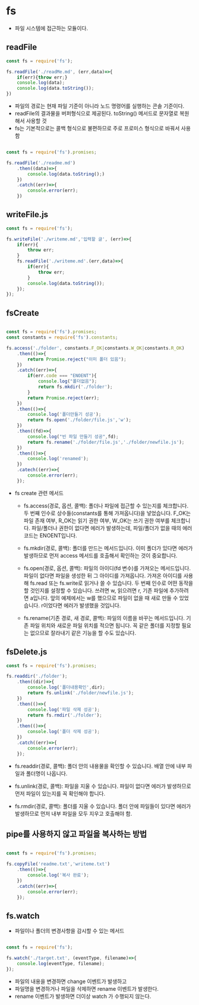 # fs

- 파일 시스템에 접근하는 모듈이다.

## readFile

```javascript | readFile.js
const fs = require('fs');

fs.readFile('./readMe.md', (err,data)=>{
    if(err){throw err;}
    console.log(data);
    console.log(data.toString()); 
})
```

- 파일의 경로는 현재 파일 기준이 아니라 노드 명령어를 실행하는 콘솔 기준이다.
- readFile의 결과물을 버퍼형식으로 제공된다. toString() 메서드로 문자열로 복원해서 사용할 것
- fs는 기본적으로는 콜백 형식으로 불편하므로 주로 프로미스 형식으로 바꿔서 사용함

``` javascript | readFilePromise.js

const fs = require('fs').promises;

fs.readFile('./readme.md')
    .then((data)=>{
        console.log(data.toString();)        
    })
    .catch((err)=>{
        console.error(err);
    })

```

## writeFile.js

```javascript | writeFile.js
const fs = require('fs');

fs.writeFile('./writeme.md','입력할 글', (err)=>{
    if(err){
        throw err;
    }
    fs.readFile('./writeme.md'.(err,data)=>{
        if(err){
            throw err;
        }
        console.log(data.toString());
    });
});
```

## fsCreate

```javascript | fsCreate.js

const fs = require('fs').promises;
const constants = require('fs').constants;

fs.access('./folder', constants.F_OK|constants.W_OK|constants.R_OK)
    .then(()=>{
        return Promise.reject("이미 폴더 있음");
    })
    .catch((err)=>{
        if(err.code === "ENOENT"){
            console.log("폴더없음");
            return fs.mkdir('./folder');
        }
        return Promise.reject(err);
    })
    .then(()=>{
        console.log('폴더만들기 성공');
        return fs.open('./folder/file.js','w');
    })
    .then((fd)=>{
        console.log("빈 파일 만들기 성공",fd);
        return fs.rename('./folder/file.js','./folder/newfile.js');
    })
    .then(()=>{
        console.log('renamed');
    })
    .catech((err)=>{
        console.error(err);
    });
```

- fs create 관련 메서드
  - fs.access(경로, 옵션, 콜백): 폴더나 파일에 접근할 수 있는지를 체크합니다. 두 번째 인수로 상수들(constants를 통해 가져옵니다)을 넣었습니다. F_OK는 파일 존재 여부, R_OK는 읽기 권한 여부, W_OK는 쓰기 권한 여부를 체크합니다. 파일/폴더나 권한이 없다면 에러가 발생하는데, 파일/폴더가 없을 때의 에러 코드는 ENOENT입니다.

  - fs.mkdir(경로, 콜백): 폴더를 만드는 메서드입니다. 이미 폴더가 있다면 에러가 발생하므로 먼저 access 메서드를 호출해서 확인하는 것이 중요합니다.

  - fs.open(경로, 옵션, 콜백): 파일의 아이디(fd 변수)를 가져오는 메서드입니다. 파일이 없다면 파일을 생성한 뒤 그 아이디를 가져옵니다. 가져온 아이디를 사용해 fs.read 또는 fs.write로 읽거나 쓸 수 있습니다. 두 번째 인수로 어떤 동작을 할 것인지를 설정할 수 있습니다. 쓰려면 w, 읽으려면 r, 기존 파일에 추가하려면 a입니다. 앞의 예제에서는 w를 했으므로 파일이 없을 때 새로 만들 수 있었습니다. r이었다면 에러가 발생했을 것입니다.

  - fs.rename(기존 경로, 새 경로, 콜백): 파일의 이름을 바꾸는 메서드입니다. 기존 파일 위치와 새로운 파일 위치를 적으면 됩니다. 꼭 같은 폴더를 지정할 필요는 없으므로 잘라내기 같은 기능을 할 수도 있습니다.
  
## fsDelete.js

```javascript fsDelete.js
const fs = require('fs').promises;

fs.readdir('./folder');
    .then((dir)=>{
        console.log('폴더내용확인',dir);
        return fs.unlink('./folder/newfile.js');
    })
    .then(()=>{
        console.log('파일 삭제 성공');
        return fs.rmdir('./folder');        
    })
    .then(()=>{
        console.log('폴더 삭제 성공');        
    })
    .catch((err)=>{
        console.error(err);
    });
```

- fs.readdir(경로, 콜백): 폴더 안의 내용물을 확인할 수 있습니다. 배열 안에 내부 파일과 폴더명이 나옵니다.

- fs.unlink(경로, 콜백): 파일을 지울 수 있습니다. 파일이 없다면 에러가 발생하므로 먼저 파일이 있는지를 꼭 확인해야 합니다.

- fs.rmdir(경로, 콜백): 폴더를 지울 수 있습니다. 폴더 안에 파일들이 있다면 에러가 발생하므로 먼저 내부 파일을 모두 지우고 호출해야 함.

## pipe를 사용하지 않고 파일을 복사하는 방법

```javascript | copyFile.js

const fs = require('fs').promises;

fs.copyFile('readme.txt','writeme.txt')
    .then(()=>{
        console.log('복사 완료');
    })
    .catch((err)=>{
        console.error(err);
    });

```

## fs.watch

- 파일이나 폴더의 변경사항을 감시할 수 있는 메서드

```javascript watch.js

const fs = require('fs');

fs.watch('./target.txt', (eventType, filename)=>{
    console.log(eventType, filename);
});

```

- 파일의 내용을 변경하면 change 이벤트가 발생하고
- 파일명을 변경하거나 파일을 삭제하면 rename 이벤트가 발생한다.
- rename 이벤트가 발생하면 더이상 watch 가 수행되지 않는다.
